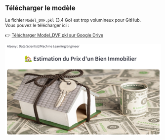 ## Télécharger le modèle

Le fichier `Model_DVF.pkl` (3,4 Go) est trop volumineux pour GitHub.  
Vous pouvez le télécharger ici :

👉 [Télécharger Model_DVF.pkl sur Google Drive](https://drive.google.com/file/d/1Z79gZJ5R2NzWBHDiZLTxDfOsamm0nkkF/view?usp=drive_link)

[![Aperçu du PDF](images/AppDVF.png)](images/AppStreamlit.pdf)
